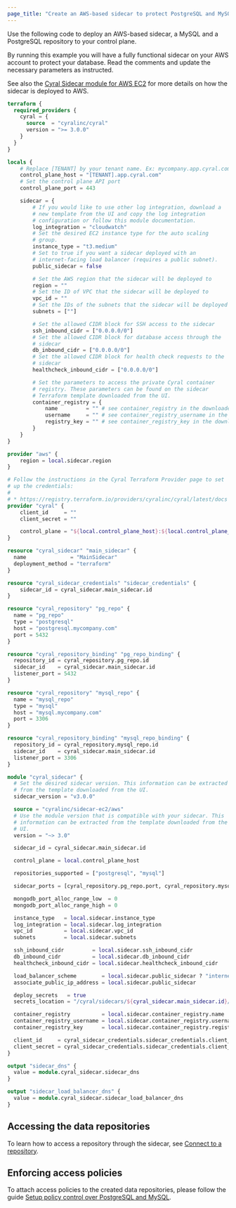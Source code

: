 ```yaml
---
page_title: "Create an AWS-based sidecar to protect PostgreSQL and MySQL databases"
---
```


Use the following code to deploy an AWS-based sidecar, a MySQL and a PostgreSQL
repository to your control plane.

By running this example you will have a fully functional sidecar on your AWS
account to protect your database. Read the comments and update the necessary
parameters as instructed.

See also the [Cyral Sidecar module for AWS EC2](https://registry.terraform.io/modules/cyralinc/sidecar-ec2/aws/latest)
for more details on how the sidecar is deployed to AWS.

```terraform
terraform {
  required_providers {
    cyral = {
      source  = "cyralinc/cyral"
      version = ">= 3.0.0"
    }
  }
}

locals {
    # Replace [TENANT] by your tenant name. Ex: mycompany.app.cyral.com
    control_plane_host = "[TENANT].app.cyral.com"
    # Set the control plane API port
    control_plane_port = 443

    sidecar = {
        # If you would like to use other log integration, download a
        # new template from the UI and copy the log integration
        # configuration or follow this module documentation.
        log_integration = "cloudwatch"
        # Set the desired EC2 instance type for the auto scaling
        # group.
        instance_type = "t3.medium"
        # Set to true if you want a sidecar deployed with an
        # internet-facing load balancer (requires a public subnet).
        public_sidecar = false

        # Set the AWS region that the sidecar will be deployed to
        region = ""
        # Set the ID of VPC that the sidecar will be deployed to
        vpc_id = ""
        # Set the IDs of the subnets that the sidecar will be deployed to
        subnets = [""]

        # Set the allowed CIDR block for SSH access to the sidecar
        ssh_inbound_cidr = ["0.0.0.0/0"]
        # Set the allowed CIDR block for database access through the
        # sidecar
        db_inbound_cidr = ["0.0.0.0/0"]
        # Set the allowed CIDR block for health check requests to the
        # sidecar
        healthcheck_inbound_cidr = ["0.0.0.0/0"]

        # Set the parameters to access the private Cyral container
        # registry. These parameters can be found on the sidecar
        # Terraform template downloaded from the UI.
        container_registry = {
            name         = "" # see container_registry in the downloaded template
            username     = "" # see container_registry_username in the downloaded template
            registry_key = "" # see container_registry_key in the downloaded template
        }
    }
}

provider "aws" {
    region = local.sidecar.region
}

# Follow the instructions in the Cyral Terraform Provider page to set
# up the credentials:
#
# * https://registry.terraform.io/providers/cyralinc/cyral/latest/docs
provider "cyral" {
    client_id     = ""
    client_secret = ""

    control_plane = "${local.control_plane_host}:${local.control_plane_port}"
}

resource "cyral_sidecar" "main_sidecar" {
  name              = "MainSidecar"
  deployment_method = "terraform"
}

resource "cyral_sidecar_credentials" "sidecar_credentials" {
    sidecar_id = cyral_sidecar.main_sidecar.id
}

resource "cyral_repository" "pg_repo" {
  name = "pg_repo"
  type = "postgresql"
  host = "postgresql.mycompany.com"
  port = 5432
}

resource "cyral_repository_binding" "pg_repo_binding" {
  repository_id = cyral_repository.pg_repo.id
  sidecar_id    = cyral_sidecar.main_sidecar.id
  listener_port = 5432
}

resource "cyral_repository" "mysql_repo" {
  name = "mysql_repo"
  type = "mysql"
  host = "mysql.mycompany.com"
  port = 3306
}

resource "cyral_repository_binding" "mysql_repo_binding" {
  repository_id = cyral_repository.mysql_repo.id
  sidecar_id    = cyral_sidecar.main_sidecar.id
  listener_port = 3306
}

module "cyral_sidecar" {
  # Set the desired sidecar version. This information can be extracted
  # from the template downloaded from the UI.
  sidecar_version = "v3.0.0"

  source = "cyralinc/sidecar-ec2/aws"
  # Use the module version that is compatible with your sidecar. This
  # information can be extracted from the template downloaded from the
  # UI.
  version = "~> 3.0"

  sidecar_id = cyral_sidecar.main_sidecar.id

  control_plane = local.control_plane_host

  repositories_supported = ["postgresql", "mysql"]

  sidecar_ports = [cyral_repository.pg_repo.port, cyral_repository.mysql_repo.port]

  mongodb_port_alloc_range_low  = 0
  mongodb_port_alloc_range_high = 0

  instance_type   = local.sidecar.instance_type
  log_integration = local.sidecar.log_integration
  vpc_id          = local.sidecar.vpc_id
  subnets         = local.sidecar.subnets

  ssh_inbound_cidr         = local.sidecar.ssh_inbound_cidr
  db_inbound_cidr          = local.sidecar.db_inbound_cidr
  healthcheck_inbound_cidr = local.sidecar.healthcheck_inbound_cidr

  load_balancer_scheme        = local.sidecar.public_sidecar ? "internet-facing" : "internal"
  associate_public_ip_address = local.sidecar.public_sidecar

  deploy_secrets   = true
  secrets_location = "/cyral/sidecars/${cyral_sidecar.main_sidecar.id}/secrets"

  container_registry          = local.sidecar.container_registry.name
  container_registry_username = local.sidecar.container_registry.username
  container_registry_key      = local.sidecar.container_registry.registry_key

  client_id     = cyral_sidecar_credentials.sidecar_credentials.client_id
  client_secret = cyral_sidecar_credentials.sidecar_credentials.client_secret
}

output "sidecar_dns" {
  value = module.cyral_sidecar.sidecar_dns
}

output "sidecar_load_balancer_dns" {
  value = module.cyral_sidecar.sidecar_load_balancer_dns
}
```

## Accessing the data repositories

To learn how to access a repository through the sidecar, see [Connect to a
repository](https://cyral.com/docs/connect/repo-connect).

## Enforcing access policies

To attach access policies to the created data repositories, please follow the
guide [Setup policy control over PostgreSQL and MySQL](https://registry.terraform.io/providers/cyralinc/cyral/latest/docs/guides/pg_mysql_sidecar_policy).
